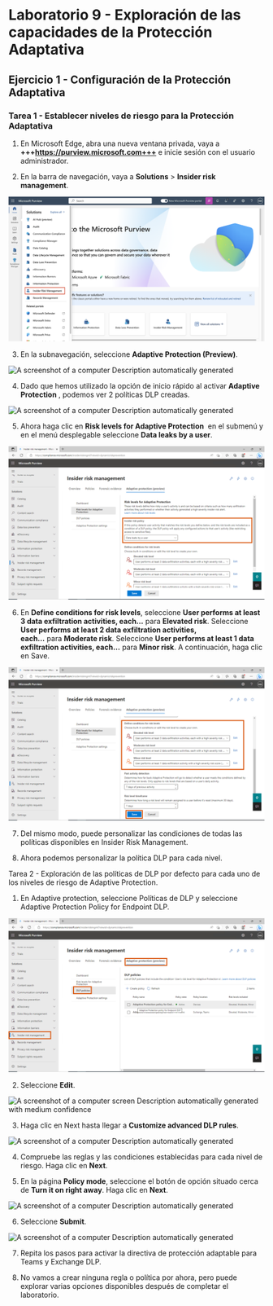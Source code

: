 # Laboratorio 9 - Exploración de las capacidades de la Protección Adaptativa

## Ejercicio 1 - Configuración de la Protección Adaptativa

### Tarea 1 - Establecer niveles de riesgo para la Protección Adaptativa

1.  En Microsoft Edge, abra una nueva ventana privada, vaya a
    **+++https://purview.microsoft.com+++** e inicie sesión con el
    usuario administrador.

2.  En la barra de navegación, vaya a **Solutions** \> **Insider risk
    management**.

![](./media/image1.png)

3.  En la subnavegación, seleccione **Adaptive Protection (Preview)**.

![A screenshot of a computer Description automatically
generated](./media/image2.png)

4.  Dado que hemos utilizado la opción de inicio rápido al activar
    **Adaptive Protection** , podemos ver 2 políticas DLP creadas.

![A screenshot of a computer Description automatically
generated](./media/image3.png)

5.  Ahora haga clic en **Risk levels for Adaptive Protection**  en el
    submenú y en el menú desplegable seleccione **Data leaks by a
    user**.

![BrokenImage](./media/image4.png)

6.  En **Define conditions for risk levels**, seleccione **User performs
    at least 3 data exfiltration activities,
    each…** para **Elevated risk**. Seleccione **User performs at least
    2 data exfiltration activities, each…** para **Moderate risk**.
    Seleccione **User performs at least 1 data exfiltration activities,
    each…** para **Minor risk**. A continuación, haga clic en Save.

![BrokenImage](./media/image5.png)

7.  Del mismo modo, puede personalizar las condiciones de todas las
    políticas disponibles en Insider Risk Management.

8.  Ahora podemos personalizar la política DLP para cada nivel.

Tarea 2 - Exploración de las políticas de DLP por defecto para cada uno
de los niveles de riesgo de Adaptive Protection.

1.  En Adaptive protection, seleccione Políticas de DLP y seleccione
    Adaptive Protection Policy for Endpoint DLP.

![BrokenImage](./media/image6.png)

2.  Seleccione **Edit**.

![A screenshot of a computer screen Description automatically generated
with medium confidence](./media/image7.png)

3.  Haga clic en Next hasta llegar a **Customize advanced DLP rules**.

![A screenshot of a computer Description automatically
generated](./media/image8.png)

4.  Compruebe las reglas y las condiciones establecidas para cada nivel
    de riesgo. Haga clic en **Next**.

5.  En la página **Policy mode**, seleccione el botón de opción situado
    cerca de **Turn it on right away**. Haga clic en **Next**.

![A screenshot of a computer Description automatically
generated](./media/image9.png)

6.  Seleccione **Submit**.

![A screenshot of a computer Description automatically
generated](./media/image9.png)

7.  Repita los pasos para activar la directiva de protección adaptable
    para Teams y Exchange DLP.

8.  No vamos a crear ninguna regla o política por ahora, pero puede
    explorar varias opciones disponibles después de completar el
    laboratorio.
